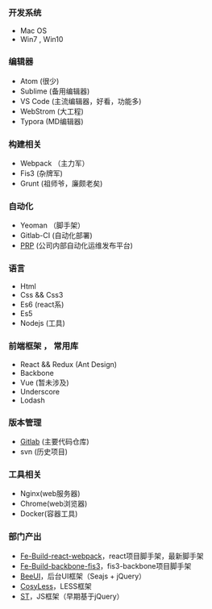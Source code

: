 
### 开发系统

* Mac OS
* Win7 , Win10 

### 编辑器

* Atom  (很少)
* Sublime (备用编辑器)
* VS Code (主流编辑器，好看，功能多)
* WebStrom (大工程)
* Typora (MD编辑器)


### 构建相关

* Webpack （主力军）
* Fis3 (杂牌军)
* Grunt (祖师爷，廉颇老矣)

### 自动化

* Yeoman （脚手架）
* Gitlab-CI (自动化部署)
* [PRP](https://prpv2.stnts.com) (公司内部自动化运维发布平台)

### 语言

* Html
* Css && Css3
* Es6 (react系)
* Es5 
* Nodejs (工具)

### 前端框架 ， 常用库

* React && Redux  (Ant Design)
* Backbone
* Vue (暂未涉及)
* Underscore
* Lodash

### 版本管理

* [Gitlab](https://gitlab.stnts.com) (主要代码仓库)
* svn (历史项目)

### 工具相关

* Nginx(web服务器)
* Chrome(web浏览器)
* Docker(容器工具)

### 部门产出
* [Fe-Build-react-webpack](https://gitlab.stnts.com/rd-fe/fe-build)，react项目脚手架，最新脚手架
* [Fe-Build-backbone-fis3](https://gitlab.stnts.com/rd-fe/fe-build/tree/fis-backbone)，fis3-backbone项目脚手架
* [BeeUI](http://192.168.5.251/DC-JS/lib/beeui2/release/1.0.0-pre/docs/index.html)，后台UI框架（Seajs + jQuery）
* [CosyLess](http://192.168.5.251/DC-JS/doc/cosyless/html/index.html)，LESS框架
* [ST](http://192.168.5.251/DC-JS/doc/JavaScript.html)，JS框架（早期基于jQuery）


